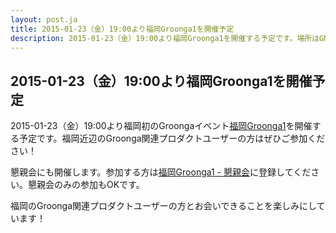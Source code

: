 ```yaml
---
layout: post.ja
title: 2015-01-23（金）19:00より福岡Groonga1を開催予定
description: 2015-01-23（金）19:00より福岡Groonga1を開催する予定です。場所はGMOペパボ福岡支社です。
---
```


## 2015-01-23（金）19:00より福岡Groonga1を開催予定

2015-01-23（金）19:00より福岡初のGroongaイベント[福岡Groonga1](http://groonga.doorkeeper.jp/events/19433)を開催する予定です。福岡近辺のGroonga関連プロダクトユーザーの方はぜひご参加ください！

懇親会にも開催します。参加する方は[福岡Groonga1 - 懇親会](http://groonga.doorkeeper.jp/events/19728)に登録してください。懇親会のみの参加もOKです。

福岡のGroonga関連プロダクトユーザーの方とお会いできることを楽しみにしています！
